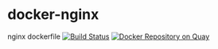 # docker-nginx
nginx dockerfile [![Build Status](https://api.travis-ci.org/phamhongviet/docker-nginx.svg)](https://travis-ci.org/phamhongviet/docker-nginx) [![Docker Repository on Quay](https://quay.io/repository/phamhongviet/nginx/status "Docker Repository on Quay")](https://quay.io/repository/phamhongviet/nginx)
